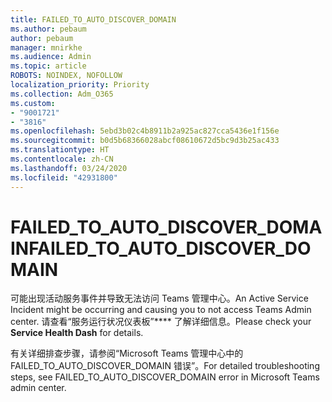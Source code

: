 ```yaml
---
title: FAILED_TO_AUTO_DISCOVER_DOMAIN
ms.author: pebaum
author: pebaum
manager: mnirkhe
ms.audience: Admin
ms.topic: article
ROBOTS: NOINDEX, NOFOLLOW
localization_priority: Priority
ms.collection: Adm_O365
ms.custom:
- "9001721"
- "3816"
ms.openlocfilehash: 5ebd3b02c4b8911b2a925ac827cca5436e1f156e
ms.sourcegitcommit: b0d5b68366028abcf08610672d5bc9d3b25ac433
ms.translationtype: HT
ms.contentlocale: zh-CN
ms.lasthandoff: 03/24/2020
ms.locfileid: "42931800"
---
```

# <a name="failed_to_auto_discover_domain"></a><span data-ttu-id="bcb88-102">FAILED_TO_AUTO_DISCOVER_DOMAIN</span><span class="sxs-lookup"><span data-stu-id="bcb88-102">FAILED_TO_AUTO_DISCOVER_DOMAIN</span></span>

<span data-ttu-id="bcb88-103">可能出现活动服务事件并导致无法访问 Teams 管理中心。</span><span class="sxs-lookup"><span data-stu-id="bcb88-103">An Active Service Incident might be occurring and causing you to not access Teams Admin center.</span></span> <span data-ttu-id="bcb88-104">请查看“服务运行状况仪表板”\*\*\*\* 了解详细信息。</span><span class="sxs-lookup"><span data-stu-id="bcb88-104">Please check your **Service Health Dash** for details.</span></span>

<span data-ttu-id="bcb88-105">有关详细排查步骤，请参阅“Microsoft Teams 管理中心中的 FAILED_TO_AUTO_DISCOVER_DOMAIN 错误”。</span><span class="sxs-lookup"><span data-stu-id="bcb88-105">For detailed troubleshooting steps, see FAILED_TO_AUTO_DISCOVER_DOMAIN error in Microsoft Teams admin center.</span></span>
